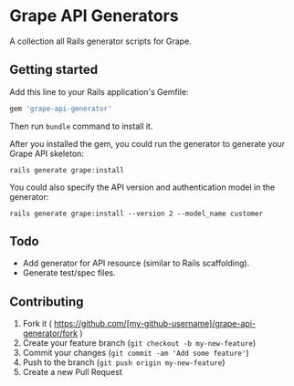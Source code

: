 # Grape API Generators

A collection all Rails generator scripts for Grape.

## Getting started

Add this line to your Rails application's Gemfile:

```ruby
gem 'grape-api-generator'
```

Then run `bundle` command to install it.

After you installed the gem, you could run the generator to generate your Grape API skeleton:

    rails generate grape:install

You could also specify the API version and authentication model in the generator:

    rails generate grape:install --version 2 --model_name customer

## Todo

- Add generator for API resource (similar to Rails scaffolding).
- Generate test/spec files.

## Contributing

1. Fork it ( https://github.com/[my-github-username]/grape-api-generator/fork )
2. Create your feature branch (`git checkout -b my-new-feature`)
3. Commit your changes (`git commit -am 'Add some feature'`)
4. Push to the branch (`git push origin my-new-feature`)
5. Create a new Pull Request
